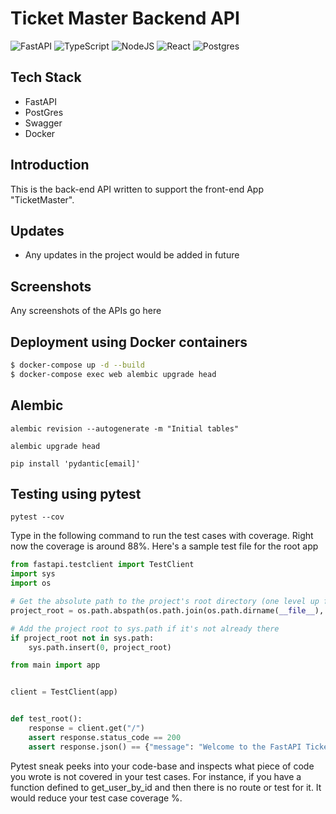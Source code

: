 # Ticket Master Backend API

![FastAPI](https://img.shields.io/badge/FastAPI-005571?style=for-the-badge&logo=fastapi)
![TypeScript](https://img.shields.io/badge/TypeScript-007ACC?style=for-the-badge&logo=typescript&logoColor=white)
![NodeJS](https://img.shields.io/badge/node.js-6DA55F?style=for-the-badge&logo=node.js&logoColor=white)
![React](https://img.shields.io/badge/react-%2320232a.svg?style=for-the-badge&logo=react&logoColor=%2361DAFB)
![Postgres](https://img.shields.io/badge/Postgres-316192?style=for-the-badge&logo=postgresql&logoColor=white)

## Tech Stack

- FastAPI
- PostGres
- Swagger
- Docker

## Introduction

This is the back-end API written to support the front-end App "TicketMaster".

## Updates

- Any updates in the project would be added in future

## Screenshots

Any screenshots of the APIs go here

## Deployment using Docker containers

```sh
$ docker-compose up -d --build
$ docker-compose exec web alembic upgrade head
```

## Alembic

```
alembic revision --autogenerate -m "Initial tables"
```

```
alembic upgrade head
```

```
pip install 'pydantic[email]'
```

## Testing using pytest

```
pytest --cov
```

Type in the following command to run the test cases with coverage. Right now the coverage is around 88%. Here's a sample test file for the root app

```Python
from fastapi.testclient import TestClient
import sys
import os

# Get the absolute path to the project's root directory (one level up from the 'tests' folder)
project_root = os.path.abspath(os.path.join(os.path.dirname(__file__), ".."))

# Add the project root to sys.path if it's not already there
if project_root not in sys.path:
    sys.path.insert(0, project_root)

from main import app


client = TestClient(app)


def test_root():
    response = client.get("/")
    assert response.status_code == 200
    assert response.json() == {"message": "Welcome to the FastAPI Ticket Master App!"}
```

Pytest sneak peeks into your code-base and inspects what piece of code you wrote is not covered in your test cases. For instance, if you have a function defined to get_user_by_id and then there is no route or test for it. It would reduce your test case coverage %.

